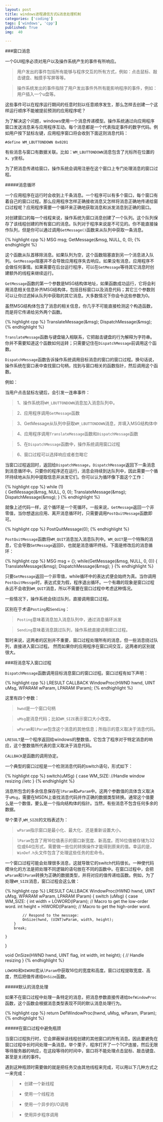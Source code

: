 ```yaml
---
layout: post
title: windows进程通信方式&消息处理机制
categories: ['coding']
tags: ['windows', 'cpp']
published: True
img:  40

---
```


###窗口消息

一个GUI程序必须对用户以及操作系统产生的事件有所响应。

> 用户发出的事件包括所有能够与程序交互的所有方式，例如：点击鼠标、敲击键盘、触摸手写屏等等。

> 操作系统发出的事件指除了用户发出事件外所有能影响程序的事件，例如：用户插入一个u盘等。

这些事件可以在程序运行期间的任意时刻以任意顺序发生，那么怎样去创建一个这样运行顺序不能被提前预测的应用程序呢？

为了解决这个问题，windows使用一个消息传递模型。操作系统通过向应用程序窗口发送消息来与应用程序互动。每个消息都是一个代表指定事件的数字代码。例如用户按下鼠标左键，应用程序窗口将会收到下面这则消息代码：

`#define WM_LBUTTONDOWN 0x0201`

有些消息与窗口有数据关联。比如：`WM_LBUTTONDOWN`消息包含了光标所在位置的x、y坐标。

为了把消息传递给窗口，操作系统会调用注册在这个窗口上专门处理消息的窗口过程。

#####消息循环

一个应用程序在运行时会收到上千条消息。一个程序可以有多个窗口，每个窗口有着自己的窗口过程。那么应用程序怎样正确接收消息又怎样将消息正确地传递给窗口过程呢？应用程序需要一个循环来正确地获取消息和派发消息到正确的窗口。

对创建窗口的每一个线程来说，操作系统为窗口消息创建了一个队列。这个队列保存了该线程创建的所有窗口的消息。队列对于程序来说是不可见的。你不能直接操作队列，但是你可以通过调用`GetMessage()`函数来从队列中获取一条消息。

{% highlight cpp %}
MSG msg;
GetMessage(&msg, NULL, 0, 0);
{% endhighlight %}

这个函数从队首移除消息。如果队列为空，这个函数阻塞直到另一个消息进入队列。`GetMessage`阻塞并不会导致应用程序失去响应。如果没有消息，应用程序不会做任何事情。如果需要在后台运行程序，可以在`GetMessage`等待其它消息时创建额外的线程来继续运行。

`GetMessage`函数的第一个参数是MSG结构体地址，如果函数成功运行，它将会利用消息相关信息补齐MSG结构体，包括目标窗口以及消息代码；其它三个参数则可以让你过滤掉从队列中获取的其它消息。大多数情况下你会令这些参数为0。

虽然MSG结构体包含了消息的相关信息，你几乎不可能直接检测这个构造函数，而是将它传递给另外两个函数。

{% highlight cpp %}
TranslateMessage(&msg);
DispatchMessage(&msg);
{% endhighlight %}

`TranslateMessage`函数与键盘输入相联系，它把敲击键盘的行为解释为字符串。你并不需要知道这个函数如何运转；只需要记住在`DispatchMessage`前调用这个函数。

`DispatchMessage`函数告诉操作系统调用目标消息的窗口的窗口过程。换句话说，操作系统在窗口表中查找窗口句柄，找到与窗口相关的函数指针，然后调用这个函数。

例如：

当用户点击鼠标左键后，会引发一连串事件：

> 1、操作系统将`WM_LBUTTONDOWN`消息加入消息队列中。

> 2、应用程序调用`GetMessage`函数

> 3、GetMessage从队列中获取`WM_LBUTTONDOWN`消息，并填入MSG结构体中

> 4、应用程序调用`TranslateMessage`函数和`DispatchMessage`函数

> 5、在`DispatchMessage`函数中，操作系统调用窗口过程

> 6、窗口过程可以选择响应或者忽略它

当窗口过程返回时，返回给`DispatchMessage`，`DispatchMessage`返回下一条消息到消息循环中。只要你的程序还在运行，消息会持续到达队列中，因此需要一个循环持续地从队列中提取信息并派发它们。你可以认为循环像下面这个工作：

{% highlight cpp %}
while (1)      
{
    GetMessage(&msg, NULL, 0,  0);
    TranslateMessage(&msg); 
    DispatchMessage(&msg);
}
{% endhighlight %}

就像上述代码一样，这个循环是一个死循环。一般来说，`GetMessage`返回一个非零值，当你想退出应用、离开消息循环时，只需要调用`PostQuitMessage`函数即可。

{% highlight cpp %}
PostQuitMessage(0);
{% endhighlight %}

`PostQuitMessage`函数将`WM_QUIT`消息加入消息队列中。`WM_QUIT`是一个特殊的消息，它会导致`GetMessage`返回0，也就是消息循环终结，下面是修改后的消息循环：

{% highlight cpp %}
MSG msg = {};
while(GetMessage(&msg, NULL, 0, 0)) {
	TranslateMessage(&msg);
	DispatchMessage(&msg);
}
{% endhighlight %}

只要`GetMessage`返回一个非零值，while循环中的表达式便会始终为真。当你调用`PostQuitMessge`时，表达式变为假，程序退出循环。一个有趣的现象是窗口过程永远不会收到`WM_QUIT`消息，所以不需要在窗口过程中考虑这种情况。

一些情况下，操作系统会绕过队列，直接调用窗口过程。

区别在于术语`Posting`和`Sending`：

> `Posting`意味着消息加入消息队列中，通过消息循环派发

> `Sending`意味着消息跳过队列，操作系统直接调用窗口过程。

暂时来说，这两者的区别并不重要，窗口过程处理所有的消息，但一些消息绕过队列，直接进入窗口过程。
然而如果你的应用程序在窗口间交互，这两者的区别就很大。

###将消息写入窗口过程

`DispatchMessage`函数调用目标消息窗口的窗口过程。窗口过程有如下声明：

{% highlight cpp %}
LRESULT CALLBACK WindowProc(HWND hwnd, UINT uMsg, WPARAM wParam, LPARAM lParam);
{% endhighlight %}

这里有四个参数：

> `hwnd`是一个窗口句柄

> `uMsg`是消息代码；比如`WM_SIZE`表示窗口大小改变。

> `wParam`和`lParam`包含这个消息的其他信息；所指示的意义取决于消息代码。

`LRESULT`是一个程序返回给windows的整数值，它包含了程序对于特定消息的响应，这个整数值所代表的意义取决于消息代码。

`CALLBACK`是函数的调用协定。

一个典型的窗口过程是一个检测消息代码的switch语句，形式如下：

{% highlight cpp %}
switch(uMSg) {
	case WM_SIZE: //Handle window resizing
	//etc
}
{% endhighlight %}

消息所包含的多余信息保存在`lParam`和`wParam`中。这两个参数值的具体含义取决于`uMsg`，需要在MSDN上查找消息代码并作正确的数据类型转换。通常这个值要么是一个数值，要么是一个指向结构体的指针。当然，有些消息不包含任何多余的数据。

举个栗子,`WM_SIZE`的文档表述为：

> `wParam`指示窗口是最小化、最大化、还是重新设置大小。

> `lParam`包含了用16位值表示的窗口新宽度、新高度。而16位值被存储为32位或64位形式，需要做一些位的转换操作才能得到原来的值。幸运的是，`WinDef.h`头文件包含了处理这些任务的宏命令。

一个窗口过程可能会处理很多消息，这就导致它的switch代码很长。一种使代码模块化的方法是把处理不同逻辑的语句放在不同的函数中。在窗口过程中，会把`wParam`和`lParam`转换为正确的数据类型，并将对应的值传递给函数。例如，为了处理`WM_SIZE`消息，窗口过程会这么做：

{% highlight cpp %}
LRESULT CALLBACK WindowProc(HWND hwnd, UINT uMsg, WPARAM wParam, LPARAM lParam)
{
    switch (uMsg)
    {
    case WM_SIZE: 
        {
            int width = LOWORD(lParam);  // Macro to get the low-order word.
            int height = HIWORD(lParam); // Macro to get the high-order word.

            // Respond to the message:
            OnSize(hwnd, (UINT)wParam, width, height);
        }
        break;
        
    }
}

void OnSize(HWND hwnd, UINT flag, int width, int height);
{
    // Handle resizing
}
{% endhighlight %}

`LOWORD`和`HIWORD`宏从`lParam`中获取16位的宽度和高度。窗口过程提取宽度、高度，然后把值传递给`OnSize`函数。

#####默认的消息处理

如果不在窗口过程中处理一条特定的消息，把消息参数直接传递给`DefWindowProc`函数，这个函数会根据消息类型表现不同的默认消息处理行为。

{% highlight cpp %}
return DefWindowProc(hwnd, uMsg, wParam, lParam);
{% endhighlight %}

#####在窗口过程中避免瓶颈

当窗口过程执行时，它会屏蔽掉该线程创建的其他窗口的所有消息。因此要避免在窗口过程中长时间处理一条消息。举个栗子，程序打开了一个TCP连接，然后无限等待服务器的响应，在这段等待的时间中，窗口将不能处理点击鼠标、敲击键盘、甚至是关闭的事件。

遇到这种瓶颈时需要做的就是把任务交由其他线程来完成，可以用以下几种方式之一来完成：

> - 创建一个新线程

> - 使用一个线程池

> - 使用一个异步的I/O调用

> - 使用异步程序调用